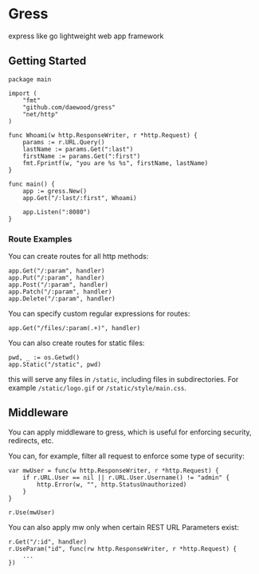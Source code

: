 # Gress
express like go lightweight web app framework

## Getting Started

    package main

    import (
        "fmt"
        "github.com/daewood/gress"
        "net/http"
    )

    func Whoami(w http.ResponseWriter, r *http.Request) {
        params := r.URL.Query()
        lastName := params.Get(":last")
        firstName := params.Get(":first")
        fmt.Fprintf(w, "you are %s %s", firstName, lastName)
    }

    func main() {
        app := gress.New()
        app.Get("/:last/:first", Whoami)

        app.Listen(":8080")
    }

### Route Examples
You can create routes for all http methods:

    app.Get("/:param", handler)
    app.Put("/:param", handler)
    app.Post("/:param", handler)
    app.Patch("/:param", handler)
    app.Delete("/:param", handler)

You can specify custom regular expressions for routes:

    app.Get("/files/:param(.+)", handler)

You can also create routes for static files:

    pwd, _ := os.Getwd()
    app.Static("/static", pwd)

this will serve any files in `/static`, including files in subdirectories. For example `/static/logo.gif` or `/static/style/main.css`.

## Middleware
You can apply middleware to gress, which is useful for enforcing security,
redirects, etc.

You can, for example, filter all request to enforce some type of security:

    var mwUser = func(w http.ResponseWriter, r *http.Request) {
    	if r.URL.User == nil || r.URL.User.Username() != "admin" {
    		http.Error(w, "", http.StatusUnauthorized)
    	}
    }

    r.Use(mwUser)

You can also apply mw only when certain REST URL Parameters exist:

    r.Get("/:id", handler)
    r.UseParam("id", func(rw http.ResponseWriter, r *http.Request) {
		...
	})